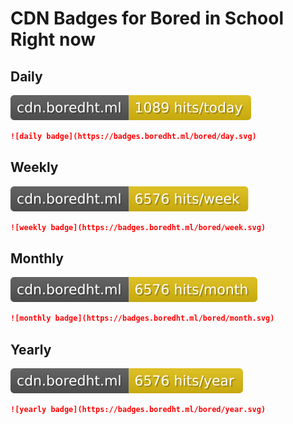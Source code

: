 # CDN Badges for Bored in School Right now

## Daily
![daily badge](day.svg)

```markdown
![daily badge](https://badges.boredht.ml/bored/day.svg)
```

## Weekly
![weekly badge](week.svg)

```markdown
![weekly badge](https://badges.boredht.ml/bored/week.svg)
```

## Monthly
![monthly badge](month.svg)

```markdown
![monthly badge](https://badges.boredht.ml/bored/month.svg)
```

## Yearly
![yearly badge](year.svg)

```markdown
![yearly badge](https://badges.boredht.ml/bored/year.svg)
```
